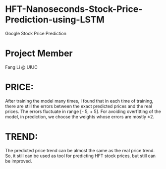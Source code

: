 # HFT-Nanoseconds-Stock-Price-Prediction-using-LSTM
Google Stock Price Prediction

# Project Member
Fang Li @ UIUC


# PRICE:

After training the model many times, I found that in each time of training, there are still the errors between the exact predicted prices and the real prices. The errors fluctuate in range [- 5, + 5]. For avoiding overfitting of the model, in prediction, we choose the weights whose errors are mostly ±2.

# TREND:

The predicted price trend can be almost the same as the real price trend. So, it still can be used as tool for predicting HFT stock prices, but still can be improved.
